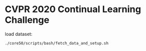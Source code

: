 # CVPR 2020 Continual Learning Challenge



load dataset:
```bash
./core50/scripts/bash/fetch_data_and_setup.sh
```
